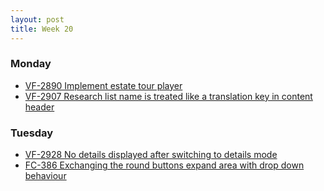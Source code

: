 ```yaml
---
layout: post
title: Week 20
---
```


### Monday
+ [VF-2890 Implement estate tour player](https://youtrack.fio.intern/issue/VF-2890)
+ [VF-2907 Research list name is treated like a translation key in content header](https://youtrack.fio.intern/issue/VF-2907)

### Tuesday
+ [VF-2928 No details displayed after switching to details mode](https://youtrack.fio.intern/issue/VF-2928)
+ [FC-386 Exchanging the round buttons expand area with drop down behaviour](https://youtrack.fio.intern/issue/FC-386)